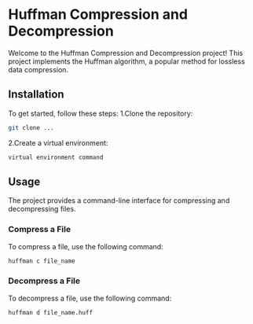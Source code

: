 # Huffman Compression and Decompression
Welcome to the Huffman Compression and Decompression project! 
This project implements the Huffman algorithm, a popular method for lossless data compression.

## Installation
To get started, follow these steps:
1.Clone the repository:
```bash
git clone ...
```
2.Create a virtual environment:
```bash
virtual environment command
```

## Usage
The project provides a command-line interface for compressing and decompressing files.
### Compress a File
To compress a file, use the following command:
```bash
huffman c file_name
```
### Decompress a File
To decompress a file, use the following command:
```bash
huffman d file_name.huff
```
